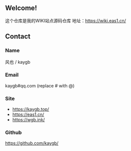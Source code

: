 ## Welcome!

这个仓库是我的WIKI站点源码仓库
地址：https://wiki.eas1.cn/


## Contact

### Name

风也 / kaygb

### Email

kaygb#qq.com (replace # with @)

### Site
- https://kaygb.top/
- https://eas1.cn/
- https://wgb.ink/

### Github
 https://github.com/kaygb/
